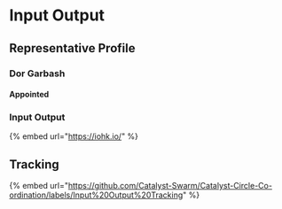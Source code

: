 # Input Output

## Representative Profile

### Dor Garbash 

#### Appointed

### Input Output

{% embed url="https://iohk.io/" %}

## Tracking

{% embed url="https://github.com/Catalyst-Swarm/Catalyst-Circle-Co-ordination/labels/Input%20Output%20Tracking" %}



